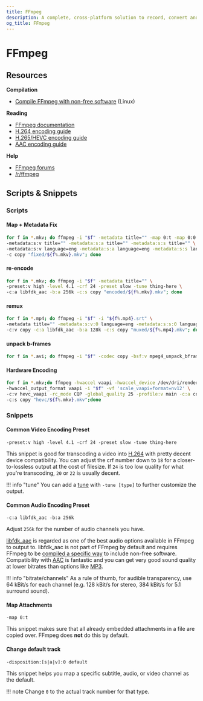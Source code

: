 ```yaml
---
title: FFmpeg
description: A complete, cross-platform solution to record, convert and stream audio and video.
og_title: FFmpeg
---
```


# FFmpeg

## Resources

**Compilation**

  * [Compile FFmpeg with non-free software](https://git.io/JMOFQ) (Linux)

**Reading**

  * [FFmpeg documentation](https://ffmpeg.org/ffmpeg.html)
  * [H.264 encoding guide](https://trac.ffmpeg.org/wiki/Encode/H.264)
  * [H.265/HEVC encoding guide](https://trac.ffmpeg.org/wiki/Encode/H.265)
  * [AAC encoding guide](https://trac.ffmpeg.org/wiki/Encode/AAC)

**Help**

  * [FFmpeg forums](https://ffmpeg.zeranoe.com/forum)
  * [/r/ffmpeg](https://www.reddit.com/r/ffmpeg)

## Scripts & Snippets

### Scripts

#### Map + Metadata Fix

```bash
for f in *.mkv; do ffmpeg -i "$f" -metadata title="" -map 0:t -map 0:0 -map 0:1 -map 0:2 \
-metadata:s:v title="" -metadata:s:a title="" -metadata:s:s title="" \
-metadata:s:v language=eng -metadata:s:a language=eng -metadata:s:s language=eng \
-c copy "fixed/${f%.mkv}.mkv"; done
```

#### re-encode

```bash
for f in *.mkv; do ffmpeg -i "$f" -metadata title="" \
-preset:v high -level 4.1 -crf 24 -preset slow -tune thing-here \
-c:a libfdk_aac -b:a 256k -c:s copy "encoded/${f%.mkv}.mkv"; done
```

#### remux

```bash
for f in *.mp4; do ffmpeg -i "$f" -i "${f%.mp4}.srt" \
-metadata title="" -metadata:s:v:0 language=eng -metadata:s:s:0 language=eng \
-c:v copy -c:a libfdk_aac -b:a 128k -c:s copy "muxed/${f%.mp4}.mkv"; done
```

#### unpack b-frames

```bash
for f in *.avi; do ffmpeg -i "$f" -codec copy -bsf:v mpeg4_unpack_bframes "unpacked/${f%.avi}.avi"; done
```

#### Hardware Encoding

```bash
for f in *.mkv;do ffmpeg -hwaccel vaapi -hwaccel_device /dev/dri/renderD128 \
-hwaccel_output_format vaapi -i "$f" -vf 'scale_vaapi=format=nv12' \
-c:v hevc_vaapi -rc_mode CQP -global_quality 25 -profile:v main -c:a copy \
-c:s copy "hevc/${f%.mkv}.mkv";done
```

### Snippets

#### Common Video Encoding Preset

```
-preset:v high -level 4.1 -crf 24 -preset slow -tune thing-here
```

This snippet is good for transcoding a video into [H.264](https://w.wiki/3vgV)
with pretty decent device compatibility. You can adjust the crf number down
to `18` for a closer-to-lossless output at the cost of filesize. If `24` is
too low quality for what you're transcoding, `20` or `22` is usually decent.

!!! info "tune"
    You can add a [tune](https://trac.ffmpeg.org/wiki/Encode/H.264#Tune)
    with `-tune [type]` to further customize the output.

#### Common Audio Encoding Preset

```
-c:a libfdk_aac -b:a 256k
```

Adjust `256k` for the number of audio channels you have.

[libfdk_aac](http://wiki.hydrogenaud.io/index.php?title=Fraunhofer_FDK_AAC) is
regarded as one of the best audio options available in FFmpeg to output to.
libfdk_aac is not part of FFmpeg by default and requires FFmpeg to be
[compiled a specific way](https://git.io/JMOFQ) to include non-free software.
Compatibility with [AAC](https://w.wiki/4TTv) is fantastic and you can get very
good sound quality at lower bitrates than options like [MP3](https://w.wiki/3mCX).

!!! info "bitrate/channels"
    As a rule of thumb, for audible transparency, use 64 kBit/s for each channel
    (e.g. 128 kBit/s for stereo, 384 kBit/s for 5.1 surround sound).

#### Map Attachments

```
-map 0:t
```

This snippet makes sure that all already embedded attachments in a file are copied
over. FFmpeg does **not** do this by default.

#### Change default track

```
-disposition:[s|a|v]:0 default
```

This snippet helps you map a specific subtitle, audio, or video channel as the default.

!!! note
    Change `0` to the actual track number for that type.
